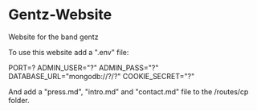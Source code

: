 # Gentz-Website
Website for the band gentz


To use this website add a ".env" file: 

PORT=?
ADMIN_USER="?"
ADMIN_PASS="?"
DATABASE_URL="mongodb://?/?"
COOKIE_SECRET="?"

And add a "press.md", "intro.md" and "contact.md" file to the /routes/cp folder.

